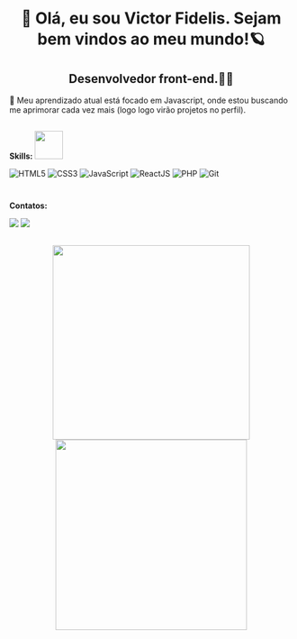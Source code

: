 <h1 align="center">👋 Olá, eu sou Victor Fidelis. Sejam bem vindos ao meu mundo!🪐</h1>
<h2 align="center">Desenvolvedor front-end.👨‍💻</h2>
          

🎯 Meu aprendizado atual está focado em Javascript, onde estou buscando me aprimorar cada vez mais (logo logo virão projetos no perfil).
##


**Skills:** <img src="https://media4.giphy.com/media/UoLt6Tm8wlSnWGfSFs/giphy.gif?cid=790b7611cff7dd7e390c4e63050dc6aecfcf494b7b7adda8&rid=giphy.gif&ct=s" height="50px"> 

![HTML5](https://img.shields.io/badge/html5-%23E34F26.svg?style=for-the-badge&logo=html5&logoColor=white)
![CSS3](https://img.shields.io/badge/css3-%231572B6.svg?style=for-the-badge&logo=css3&logoColor=white)
![JavaScript](https://img.shields.io/badge/javascript-%23323330.svg?style=for-the-badge&logo=javascript&logoColor=%23F7DF1E)
![ReactJS](https://img.shields.io/badge/-ReactJs-61DAFB?logo=react&logoColor=white&style=for-the-badge)
![PHP](https://img.shields.io/badge/php-%23777BB4.svg?style=for-the-badge&logo=php&logoColor=white)
![Git](https://img.shields.io/badge/git-%23F05033.svg?style=for-the-badge&logo=git&logoColor=white)

#
**Contatos:**

<div>
<a href="https://instagram.com/imvictorf" target="_blank"><img loading="lazy" src="https://img.shields.io/badge/-Instagram-%23E4405F?style=for-the-badge&logo=instagram&logoColor=white" target="_blank"></a>
<a href="https://www.linkedin.com/in/imvictorf/" target="_blank"><img loading="lazy" src="https://img.shields.io/badge/-LinkedIn-%230077B5?style=for-the-badge&logo=linkedin&logoColor=white" target="_blank"></a>   
</div>

##

<div align="center">
<a href="https://github.com/Imvictorf">
<img loading="lazy" height="345em" width="350em" src="https://github-readme-stats.vercel.app/api/top-langs/?username=Imvictorf&layout=compact&langs_count=7&theme=dracula"/> 
<img loading="lazy" height="338em" width="340em" src="https://github-readme-stats.vercel.app/api?username=Imvictorf&show_icons=true&theme=dracula&include_all_commits=true&count_private=true"/>
</div>
